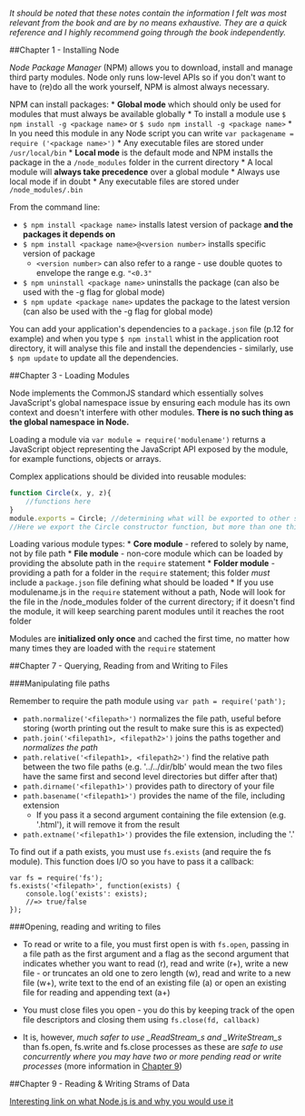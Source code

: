 
*It should be noted that these notes contain the information I felt was most relevant from the book and are by no means exhaustive. They are a quick reference and I highly recommend going through the book independently.*

##Chapter 1 - Installing Node

_Node Package Manager_ (NPM) allows you to download, install and manage third party modules. Node only runs low-level APIs so if you don't want to have to (re)do all the work yourself, NPM is almost always necessary.


NPM can install packages:
	* **Global mode** which should only be used for modules that must always be available globally
		* To install a module use `$ npm install -g <package name>` or `$ sudo npm install -g <package name>`
		* In you need this module in any Node script you can write `var packagename = require ('<package name>')`
		* Any executable files are stored under `/usr/local/bin`
	* **Local mode** is the default mode and NPM installs the package in the a `/node_modules` folder in the current directory
		* A local module will **always take precedence** over a global module
		* Always use local mode if in doubt
		* Any executable files are stored under `/node_modules/.bin`

From the command line:
* `$ npm install <package name>` installs latest version of package **and the packages it depends on**
* `$ npm install <package name>@<version number>` installs specific version of package
	* `<version number>` can also refer to a range - use double quotes to envelope the range e.g. `"<0.3"`
* `$ npm uninstall <package name>` uninstalls the package (can also be used with the -g flag for global mode)
* `$ npm update <package name>` updates the package to the latest version (can also be used with the -g flag for global mode)

You can add your application's dependencies to a `package.json` file (p.12 for example) and when you type `$ npm install` whist in the application root directory, it will analyse this file and install the dependencies - similarly, use `$ npm update` to update all the dependencies.

##Chapter 3 - Loading Modules

Node implements the CommonJS standard which essentially solves JavaScript's global namespace issue by ensuring each module has its own context and doesn't interfere with other modules. **There is no such thing as the global namespace in Node.**

Loading a module via `var module = require('modulename')` returns a JavaScript object representing the JavaScript API exposed by the module, for example functions, objects or arrays.

Complex applications should be divided into reusable modules:
```javascript
function Circle(x, y, z){
	//functions here
}
module.exports = Circle; //determining what will be exported to other scripts
//Here we export the Circle constructor function, but more than one thing can be exported from a single module
```
Loading various module types:
	* **Core module** - refered to solely by name, not by file path
	* **File module** - non-core module which can be loaded by providing the absolute path in the `require` statement
	* **Folder module** - providing a path for a folder in the `require` statement; this folder _must_ include a `package.json` file defining what should be loaded
	* If you use modulename.js in the `require` statement without a path, Node will look for the file in the /node_modules folder of the current directory; if it doesn't find the module, it will keep searching parent modules until it reaches the root folder

Modules are **initialized only once** and cached the first time, no matter how many times they are loaded with the `require` statement

<a name="Chapter7"/>
##Chapter 7 - Querying, Reading from and Writing to Files

###Manipulating file paths

Remember to require the path module using `var path = require('path');`

* `path.normalize('<filepath>')` normalizes the file path, useful before storing (worth printing out the result to make sure this is as expected)
* `path.join('<filepath1>, <filepath2>')` joins the paths together and _normalizes the path_
* `path.relative('<filepath1>, <filepath2>')` find the relative path between the two file paths (e.g. '../../dir/blb' would mean the two files have the same first and second level directories but differ after that)
* `path.dirname('<filepath1>')` provides path to directory of your file
* `path.basename('<filepath1>')` provides the name of the file, including extension
	* If you pass it a second argument containing the file extension (e.g. '.html'), it will remove it from the result
* `path.extname('<filepath1>')` provides the file extension, including the '.'

To find out if a path exists, you must use `fs.exists` (and require the fs module). This function does I/O so you have to pass it a callback:
```node
var fs = require('fs');
fs.exists('<filepath>', function(exists) {
	console.log('exists': exists);
	//=> true/false
});
```
###Opening, reading and writing to files

* To read or write to a file, you must first open is with `fs.open`, passing in a file path as the first argument and a flag as the second argument that indicates whether you want to read (r), read and write (r+), write a new file - or truncates an old one to zero length (w), read and write to a new file (w+), write text to the end of an existing file (a) or open an existing file for reading and appending text (a+)

* You must close files you open - you do this by keeping track of the open file descriptors and closing them using `fs.close(fd, callback)`

* It is, however, *much safer to use _ReadStream_s and _WriteStream_s* than fs.open, fs.write and fs.close processes as these are *safe to use concurrently where you may have two or more pending read or write processes* (more information in [Chapter 9](#Chapter9))


<a name="Chapter9"/>
##Chapter 9 - Reading & Writing Strams of Data


[Interesting link on what Node.js is and why you would use it](http://www.toptal.com/nodejs/why-the-hell-would-i-use-node-js)